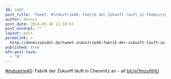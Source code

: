 ```yaml
---
ID: 1407
post_title: 'Tweet: #industrie40: Fabrik der Zukunft läuft in Chemnitz&#8230;'
author: Dennis
post_date: 2014-05-16 11:10:57
post_excerpt: ""
layout: post
permalink: >
  http://dennisseidel.de/tweet-industrie40-fabrik-der-zukunft-lauft-in-chemnitz/
published: true
mfn-post-love:
  - "0"
---
```

<a href="http://twitter.com/search?q=%23industrie40">#industrie40</a>: Fabrik der Zukunft läuft in Chemnitz an - all <a href="http://bit.ly/1mzuHHU">bit.ly/1mzuHHU</a>